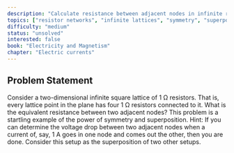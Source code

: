 ```yaml
---
description: "Calculate resistance between adjacent nodes in infinite resistor lattice"
topics: ["resistor networks", "infinite lattices", "symmetry", "superposition"]
difficulty: "medium"
status: "unsolved"
interested: false
book: "Electricity and Magnetism"
chapter: "Electric currents"
---
```


## Problem Statement
Consider a two-dimensional infinite square lattice of 1 Ω resistors. That is, every lattice point in the plane has four 1 Ω resistors connected to it. What is the equivalent resistance between two adjacent nodes? This problem is a startling example of the power of symmetry and superposition. Hint: If you can determine the voltage drop between two adjacent nodes when a current of, say, 1 A goes in one node and comes out the other, then you are done. Consider this setup as the superposition of two other setups.
